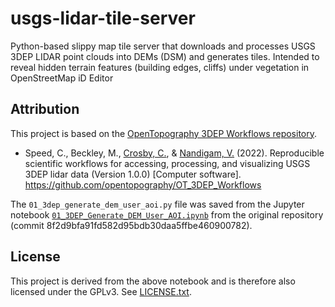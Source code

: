 # usgs-lidar-tile-server

Python-based slippy map tile server that downloads and processes USGS 3DEP LIDAR point clouds into DEMs (DSM) and generates tiles. Intended to reveal hidden terrain features (building edges, cliffs) under vegetation in OpenStreetMap iD Editor

## Attribution

This project is based on the [OpenTopography 3DEP Workflows repository](https://github.com/OpenTopography/OT_3DEP_Workflows).

- Speed, C., Beckley, M., [Crosby, C.](https://orcid.org/0000-0003-2522-4193), & [Nandigam, V.](https://orcid.org/0000-0003-0928-9851) (2022). Reproducible scientific workflows for accessing, processing, and visualizing USGS 3DEP lidar data (Version 1.0.0) [Computer software]. <https://github.com/opentopography/OT_3DEP_Workflows>

The `01_3dep_generate_dem_user_aoi.py` file was saved from the Jupyter notebook [`01_3DEP_Generate_DEM_User_AOI.ipynb`](https://github.com/OpenTopography/OT_3DEP_Workflows/blob/main/notebooks/01_3DEP_Generate_DEM_User_AOI.ipynb) from the original repository (commit 8f2d9bfa91fd582d95bdb30daa5ffbe460900782).

## License

This project is derived from the above notebook and is therefore also licensed under the GPLv3.  See [LICENSE.txt](LICENSE.txt).
